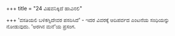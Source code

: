 +++
title = "24 ವಿಷವನಿಕ್ಕಿದೆ ಹಾವಿನಲಿ"

+++
'ವಸತಿಯಲಿ ಬಳಿಕಗ್ನಿದೇವರ ಪಸರಿಸಿದೆ' - ಇದರ ವಿವರಕ್ಕೆ ಆದಿಪರ್ವದ ಎಂಟನೆಯ ಸಂಧಿಯನ್ನು ನೋಡುವುದು. 'ಅರಗಿನ ಮನೆ'ಯ ಪ್ರಸಂಗ.